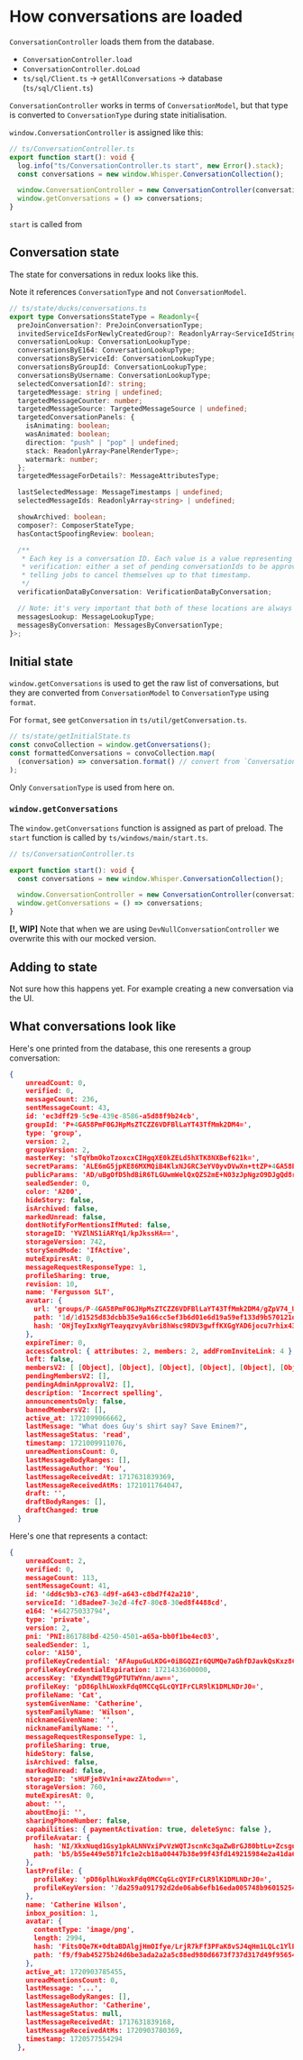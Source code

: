 # How conversations are loaded

`ConversationController` loads them from the database.

- `ConversationController.load`
- `ConversationController.doLoad`
- `ts/sql/Client.ts` -> `getAllConversations` -> database (`ts/sql/Client.ts`)

`ConversationController` works in terms of `ConversationModel`, but that type is converted to `ConversationType` during state initialisation.

`window.ConversationController` is assigned like this:

```ts
// ts/ConversationController.ts
export function start(): void {
  log.info("ts/ConversationController.ts start", new Error().stack);
  const conversations = new window.Whisper.ConversationCollection();

  window.ConversationController = new ConversationController(conversations);
  window.getConversations = () => conversations;
}
```

`start` is called from

## Conversation state

The state for conversations in redux looks like this.

Note it references `ConversationType` and not `ConversationModel`.

```ts
// ts/state/ducks/conversations.ts
export type ConversationsStateType = Readonly<{
  preJoinConversation?: PreJoinConversationType;
  invitedServiceIdsForNewlyCreatedGroup?: ReadonlyArray<ServiceIdString>;
  conversationLookup: ConversationLookupType;
  conversationsByE164: ConversationLookupType;
  conversationsByServiceId: ConversationLookupType;
  conversationsByGroupId: ConversationLookupType;
  conversationsByUsername: ConversationLookupType;
  selectedConversationId?: string;
  targetedMessage: string | undefined;
  targetedMessageCounter: number;
  targetedMessageSource: TargetedMessageSource | undefined;
  targetedConversationPanels: {
    isAnimating: boolean;
    wasAnimated: boolean;
    direction: "push" | "pop" | undefined;
    stack: ReadonlyArray<PanelRenderType>;
    watermark: number;
  };
  targetedMessageForDetails?: MessageAttributesType;

  lastSelectedMessage: MessageTimestamps | undefined;
  selectedMessageIds: ReadonlyArray<string> | undefined;

  showArchived: boolean;
  composer?: ComposerStateType;
  hasContactSpoofingReview: boolean;

  /**
   * Each key is a conversation ID. Each value is a value representing the state of
   * verification: either a set of pending conversationIds to be approved, or a tombstone
   * telling jobs to cancel themselves up to that timestamp.
   */
  verificationDataByConversation: VerificationDataByConversation;

  // Note: it's very important that both of these locations are always kept up to date
  messagesLookup: MessageLookupType;
  messagesByConversation: MessagesByConversationType;
}>;
```

## Initial state

`window.getConversations` is used to get the raw list of conversations, but they are converted from `ConversationModel` to `ConversationType` using `format`.

For `format`, see `getConversation` in `ts/util/getConversation.ts`.

```ts
// ts/state/getInitialState.ts
const convoCollection = window.getConversations();
const formattedConversations = convoCollection.map(
  (conversation) => conversation.format() // convert from `ConversationModel` to `ConversationType`
);
```

Only `ConversationType` is used from here on.

### `window.getConversations`

The `window.getConversations` function is assigned as part of preload. The `start` function is called by `ts/windows/main/start.ts`.

```ts
// ts/ConversationController.ts

export function start(): void {
  const conversations = new window.Whisper.ConversationCollection();

  window.ConversationController = new ConversationController(conversations);
  window.getConversations = () => conversations;
}
```

**[!, WIP]** Note that when we are using `DevNullConversationController` we overwrite this with our mocked version.

## Adding to state

Not sure how this happens yet. For example creating a new conversation via the UI.

## What conversations look like

Here's one printed from the database, this one reresents a group conversation:

```json
{
    unreadCount: 0,
    verified: 0,
    messageCount: 236,
    sentMessageCount: 43,
    id: 'ec3dff29-5c9e-439c-8586-a5d88f9b24cb',
    groupId: 'P+4GA58PmF0GJHpMsZTCZZ6VDFBlLaYT43TfMmk2DM4=',
    type: 'group',
    version: 2,
    groupVersion: 2,
    masterKey: 'sTqYbmOkoTzoxcxCIHgqXE0kZELd5hXTK8NXBef621k=',
    secretParams: 'ALE6mG5jpKE86MXMQiB4KlxNJGRC3eYV0yvDVwXn+ttZP+4GA58PmF0GJHpMsZTCZZ6VDFBlLaYT43TfMmk2DM5gDbNi/G+sRcTRAcW2OhujCHBlmnAUFPjXFt7ixt3lHxy8erG+EFTMWfoFkeeL+mEJABWzL3BNFDbFOQAINGUBPjkQXwNZvgwx2KEssqGGXiufPhIRMUNagXyOXbTK2AX0MmBB3yueJ/NfTg6vxIevBLctBPrNwW0HIcqgOt3WRK7te5t9JP1oQMESbzxrvVwUII1SspCDugOXEdhegkMJDFb59M8O5IUKoiqO6phQFtFgwIvClzspFVA5i/X7Rw7uKDcVR+8ivWotX+jq1kDpgrH0M7t6CQZ+ORajXRRiRg==',
    publicParams: 'AD/uBgOfD5hdBiR6TLGUwmWelQxQZS2mE+N03zJpNgzO9DJgQd8rnifzX04Or8SHrwS3LQT6zcFtByHKoDrd1kTuKDcVR+8ivWotX+jq1kDpgrH0M7t6CQZ+ORajXRRiRg==',
    sealedSender: 0,
    color: 'A200',
    hideStory: false,
    isArchived: false,
    markedUnread: false,
    dontNotifyForMentionsIfMuted: false,
    storageID: 'YVZlNS1iARYq1/kpJkssHA==',
    storageVersion: 742,
    storySendMode: 'IfActive',
    muteExpiresAt: 0,
    messageRequestResponseType: 1,
    profileSharing: true,
    revision: 10,
    name: 'Fergusson SLT',
    avatar: {
      url: 'groups/P-4GA58PmF0GJHpMsZTCZZ6VDFBlLaYT43TfMmk2DM4/gZpV74_UpcYB6kKfw27vPg',
      path: '1d/1d1525d83dcbb35e9a166cc5ef3b6d01e6d19a59ef133d9b570121d7bf850372',
      hash: 'OHjTeyIxxNgYTeayqzvyAvbri8hWsc9RDV3gwffKXGgYAD6jocu7rhix43kKDmrnE4vd7FVAdtlVKDireFErJg=='
    },
    expireTimer: 0,
    accessControl: { attributes: 2, members: 2, addFromInviteLink: 4 },
    left: false,
    membersV2: [ [Object], [Object], [Object], [Object], [Object], [Object] ],
    pendingMembersV2: [],
    pendingAdminApprovalV2: [],
    description: 'Incorrect spelling',
    announcementsOnly: false,
    bannedMembersV2: [],
    active_at: 1721099066662,
    lastMessage: "What does Guy's shirt say? Save Eminem?",
    lastMessageStatus: 'read',
    timestamp: 1721009911076,
    unreadMentionsCount: 0,
    lastMessageBodyRanges: [],
    lastMessageAuthor: 'You',
    lastMessageReceivedAt: 1717631839369,
    lastMessageReceivedAtMs: 1721011764047,
    draft: '',
    draftBodyRanges: [],
    draftChanged: true
  }
```

Here's one that represents a contact:

```json
{
    unreadCount: 2,
    verified: 0,
    messageCount: 113,
    sentMessageCount: 41,
    id: '4dd6c9b3-c763-4d9f-a643-c8bd7f42a210',
    serviceId: '1d8adee7-3e2d-4fc7-80c8-30ed8f4488cd',
    e164: '+64275033794',
    type: 'private',
    version: 2,
    pni: 'PNI:861788bd-4250-4501-a65a-bb0f1be4ec03',
    sealedSender: 1,
    color: 'A150',
    profileKeyCredential: 'AFAupuGuLKDG+0iBGQZIr6QUMQe7aGhfDJavkQsKxz8CcCVUEbwIB4+pt4ZLlPsZTHSzzPXJLVqROqoHTOHVqQnk1DfnmwfzgPqW3Fnw21pb7rF0ImAvlL+CWKBjcW8cOB2K3uc+LU/HgMgw7Y9EiM2kPzqmWEtajGQV2rQwIKoYtxBggWsItH2UrUMws0OsnQD+mmYAAAAA',
    profileKeyCredentialExpiration: 1721433600000,
    accessKey: 'EXyndWET9gGPTUTWYnn/aw==',
    profileKey: 'pD86plhLWoxkFdq0MCCqGLcQYIFrCLR9lK1DMLNDrJ0=',
    profileName: 'Cat',
    systemGivenName: 'Catherine',
    systemFamilyName: 'Wilson',
    nicknameGivenName: '',
    nicknameFamilyName: '',
    messageRequestResponseType: 1,
    profileSharing: true,
    hideStory: false,
    isArchived: false,
    markedUnread: false,
    storageID: 'sHUFje8Vv1ni+awzZAtodw==',
    storageVersion: 760,
    muteExpiresAt: 0,
    about: '',
    aboutEmoji: '',
    sharingPhoneNumber: false,
    capabilities: { paymentActivation: true, deleteSync: false },
    profileAvatar: {
      hash: 'NI/XkxNuqd1Gsy1pkALNNVxiPvVzWQTJscnKc3qaZwBrGJ80btLu+Zcsgu3vYYJxg5GEytjnWaR8j5WMP6Gg/A==',
      path: 'b5/b55e449e5871fc1e2cb18a00447b38e99f43fd149215984e2a41da624c201f0a'
    },
    lastProfile: {
      profileKey: 'pD86plhLWoxkFdq0MCCqGLcQYIFrCLR9lK1DMLNDrJ0=',
      profileKeyVersion: '7da259a091792d2de06ab6efb16eda005748b96015254ee20140a9c7f3f526c1'
    },
    name: 'Catherine Wilson',
    inbox_position: 1,
    avatar: {
      contentType: 'image/png',
      length: 2994,
      hash: 'Fits0Qe7K+0dtaBDAlgjHmOIfye/LrjR7kFf3PFaK8vSJ4qHm1LQLc1YlEKtDwE2g8NnNC2WaH9Y9k/iUPQ65w==',
      path: 'f9/f9ab45275b24d6be3ada2a2a5c88ed980d6673f737d317d49f95654cc3ede0fc'
    },
    active_at: 1720903785455,
    unreadMentionsCount: 0,
    lastMessage: '...',
    lastMessageBodyRanges: [],
    lastMessageAuthor: 'Catherine',
    lastMessageStatus: null,
    lastMessageReceivedAt: 1717631839168,
    lastMessageReceivedAtMs: 1720903780369,
    timestamp: 1720577554294
  },

```
